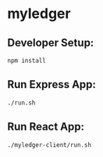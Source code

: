 # myledger

## Developer Setup:
`npm install`

## Run Express App:
`./run.sh`

## Run React App:
`./myledger-client/run.sh`
